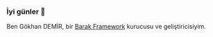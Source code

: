 ### İyi günler 👋

Ben Gökhan DEMİR, bir [Barak Framework](http://barak-framework.github.io) kurucusu ve geliştiricisiyim.

